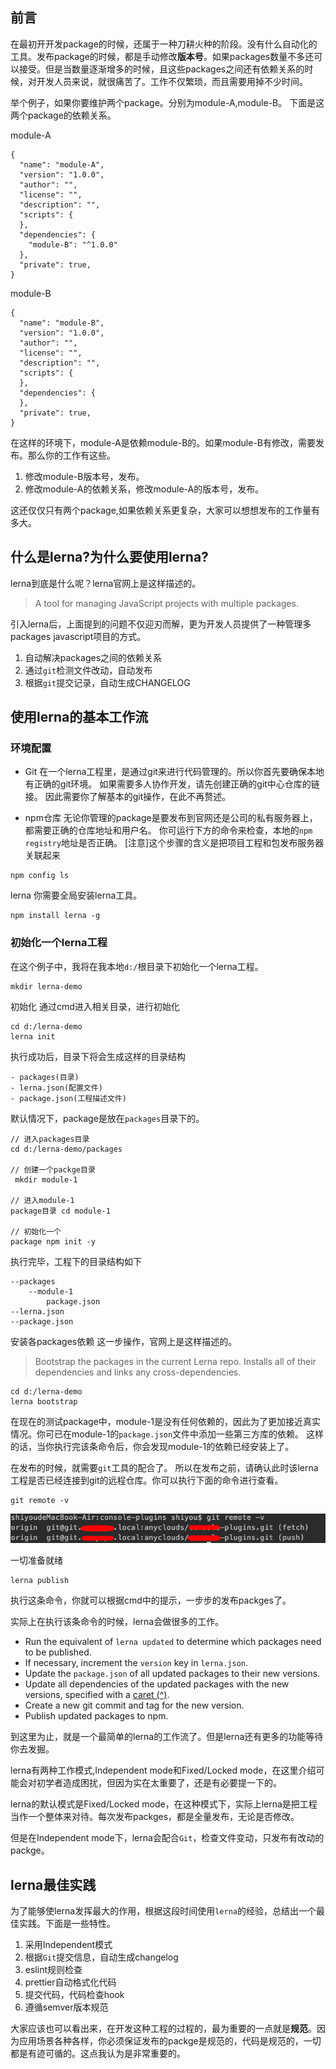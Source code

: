 ## 前言
在最初开开发package的时候，还属于一种刀耕火种的阶段。没有什么自动化的工具。发布package的时候，都是手动修改**版本号**。如果packages数量不多还可以接受。但是当数量逐渐增多的时候，且这些packages之间还有依赖关系的时候，对开发人员来说，就很痛苦了。工作不仅繁琐，而且需要用掉不少时间。

举个例子，如果你要维护两个package。分别为module-A,module-B。 下面是这两个package的依赖关系。

module-A
```
{
  "name": "module-A",
  "version": "1.0.0",
  "author": "",
  "license": "",
  "description": "",
  "scripts": {
  },
  "dependencies": {
    "module-B": "^1.0.0"
  },
  "private": true,
}
```
  
module-B
```
{
  "name": "module-B",
  "version": "1.0.0",
  "author": "",
  "license": "",
  "description": "",
  "scripts": {
  },
  "dependencies": {
  },
  "private": true,
}
```
在这样的环境下，module-A是依赖module-B的。如果module-B有修改，需要发布。那么你的工作有这些。

1.  修改module-B版本号，发布。
2.  修改module-A的依赖关系，修改module-A的版本号，发布。

这还仅仅只有两个package,如果依赖关系更复杂，大家可以想想发布的工作量有多大。

## 什么是lerna?为什么要使用lerna?
lerna到底是什么呢？lerna官网上是这样描述的。
> A tool for managing JavaScript projects with multiple packages.

引入lerna后，上面提到的问题不仅迎刃而解，更为开发人员提供了一种管理多packages javascript项目的方式。

1.  自动解决packages之间的依赖关系
2.  通过`git`检测文件改动，自动发布
3.  根据`git`提交记录，自动生成CHANGELOG

## 使用lerna的基本工作流

### 环境配置

*   Git 在一个lerna工程里，是通过git来进行代码管理的。所以你首先要确保本地有正确的git环境。 如果需要多人协作开发，请先创建正确的git中心仓库的链接。 因此需要你了解基本的git操作，在此不再赘述。

*   npm仓库 无论你管理的package是要发布到官网还是公司的私有服务器上，都需要正确的仓库地址和用户名。 你可运行下方的命令来检查，本地的`npm registry`地址是否正确。
[注意]这个步骤的含义是把项目工程和包发布服务器关联起来
```
npm config ls
```

lerna 你需要全局安装lerna工具。
```
npm install lerna -g
```

### 初始化一个lerna工程
在这个例子中，我将在我本地`d:/`根目录下初始化一个lerna工程。
```
mkdir lerna-demo
```

初始化 通过cmd进入相关目录，进行初始化
```
cd d:/lerna-demo 
lerna init
```

执行成功后，目录下将会生成这样的目录结构
```
- packages(目录) 
- lerna.json(配置文件) 
- package.json(工程描述文件)
```

默认情况下，package是放在`packages`目录下的。
```
// 进入packages目录 
cd d:/lerna-demo/packages 

// 创建一个packge目录
 mkdir module-1 

// 进入module-1 
package目录 cd module-1 

// 初始化一个
package npm init -y
```

执行完毕，工程下的目录结构如下
```
--packages
	--module-1
		package.json
--lerna.json
--package.json
```

安装各packages依赖 这一步操作，官网上是这样描述的。
> Bootstrap the packages in the current Lerna repo. Installs all of their dependencies and links any cross-dependencies.

```
cd d:/lerna-demo
lerna bootstrap
```
在现在的测试package中，module-1是没有任何依赖的，因此为了更加接近真实情况。你可已在module-1的`package.json`文件中添加一些第三方库的依赖。 这样的话，当你执行完该条命令后，你会发现module-1的依赖已经安装上了。

在发布的时候，就需要`git`工具的配合了。 所以在发布之前，请确认此时该lerna工程是否已经连接到git的远程仓库。你可以执行下面的命令进行查看。
```
git remote -v
```
![](./image/210.png)

一切准备就绪
```
lerna publish
```
执行这条命令，你就可以根据cmd中的提示，一步步的发布packges了。

实际上在执行该条命令的时候，lerna会做很多的工作。
 -  Run the equivalent of  `lerna updated`  to determine which packages need to be published.
 -  If necessary, increment the  `version`  key in  `lerna.json`.
 -  Update the  `package.json`  of all updated packages to their new versions.
 -  Update all dependencies of the updated packages with the new versions, specified with a  [caret (^)](https://docs.npmjs.com/files/package.json#dependencies).
 -  Create a new git commit and tag for the new version.
 -  Publish updated packages to npm.

到这里为止，就是一个最简单的lerna的工作流了。但是lerna还有更多的功能等待你去发掘。 

lerna有两种工作模式,Independent mode和Fixed/Locked mode，在这里介绍可能会对初学者造成困扰，但因为实在太重要了，还是有必要提一下的。 

lerna的默认模式是Fixed/Locked mode，在这种模式下，实际上lerna是把工程当作一个整体来对待。每次发布packges，都是全量发布，无论是否修改。

但是在Independent mode下，lerna会配合`Git`，检查文件变动，只发布有改动的packge。

## lerna最佳实践
为了能够使lerna发挥最大的作用，根据这段时间使用`lerna`的经验，总结出一个最佳实践。下面是一些特性。

1.  采用Independent模式
2.  根据`Git`提交信息，自动生成changelog
3.  eslint规则检查
4.  prettier自动格式化代码
5.  提交代码，代码检查hook
6.  遵循semver版本规范

大家应该也可以看出来，在开发这种工程的过程的，最为重要的一点就是**规范**。因为应用场景各种各样，你必须保证发布的packge是规范的，代码是规范的，一切都是有迹可循的。这点我认为是非常重要的。
